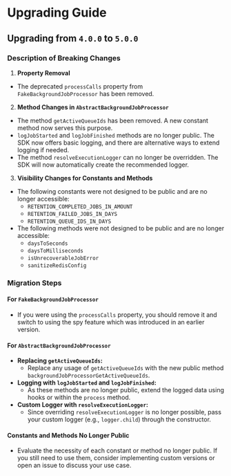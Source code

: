 # Upgrading Guide

## Upgrading from `4.0.0` to `5.0.0`

### Description of Breaking Changes

1. **Property Removal**
  - The deprecated `processCalls` property from `FakeBackgroundJobProcessor` has been removed.

2. **Method Changes in `AbstractBackgroundJobProcessor`**
  - The method `getActiveQueueIds` has been removed. A new constant method now serves this purpose.
  - `logJobStarted` and `logJobFinished` methods are no longer public. The SDK now offers basic logging, and there are
    alternative ways to extend logging if needed.
  - The method `resolveExecutionLogger` can no longer be overridden. The SDK will now automatically create the 
    recommended logger.

3. **Visibility Changes for Constants and Methods**
  - The following constants were not designed to be public and are no longer accessible:
    - `RETENTION_COMPLETED_JOBS_IN_AMOUNT`
    - `RETENTION_FAILED_JOBS_IN_DAYS`
    - `RETENTION_QUEUE_IDS_IN_DAYS`
  - The following methods were not designed to be public and are no longer accessible:
    - `daysToSeconds`
    - `daysToMilliseconds`
    - `isUnrecoverableJobError`
    - `sanitizeRedisConfig`

### Migration Steps

#### For `FakeBackgroundJobProcessor`
- If you were using the `processCalls` property, you should remove it and switch to using the spy feature which was 
  introduced in an earlier version.

#### For `AbstractBackgroundJobProcessor`
- **Replacing `getActiveQueueIds`:**
  - Replace any usage of `getActiveQueueIds` with the new public method `backgroundJobProcessorGetActiveQueueIds`.
- **Logging with `logJobStarted` and `logJobFinished`:**
  - As these methods are no longer public, extend the logged data using hooks or within the `process` method.
- **Custom Logger with `resolveExecutionLogger`:**
  - Since overriding `resolveExecutionLogger` is no longer possible, pass your custom logger (e.g., `logger.child`) 
    through the constructor.

#### Constants and Methods No Longer Public
- Evaluate the necessity of each constant or method no longer public. If you still need to use them, consider 
  implementing custom versions or open an issue to discuss your use case.